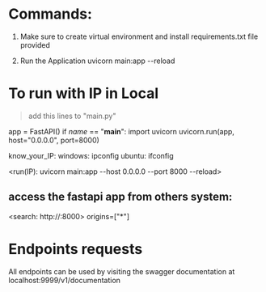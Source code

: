 # Commands:
1. Make sure to create virtual environment and install requirements.txt file provided

2. Run the Application
uvicorn main:app --reload

# To run with IP in Local
> add this lines to "main.py"

app = FastAPI()
if _name_ == "__main__":
    import uvicorn
    uvicorn.run(app, host="0.0.0.0", port=8000)

know_your_IP:
windows: ipconfig
ubuntu: ifconfig

<run(IP): uvicorn main:app --host 0.0.0.0 --port 8000 --reload>

## access the fastapi app from others system:
<search: http://<your-local-ip>:8000>
origins=["*"] 


# Endpoints requests
All endpoints can be used by visiting the swagger documentation at localhost:9999/v1/documentation



